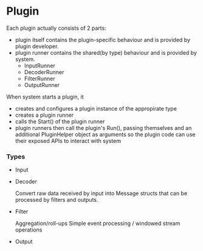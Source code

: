 Plugin
======

Each plugin actually consists of 2 parts:
* plugin itself
contains the plugin-specific behaviour and is provided by plugin developer.
* plugin runner
contains the shared(by type) behaviour and is provided by system.
    - InputRunner
    - DecoderRunner
    - FilterRunner
    - OutputRunner

When system starts a plugin, it
*   creates and configures a plugin instance of the appropirate type
*   creates a plugin runner
*   calls the Start() of the plugin runner
*   plugin runners then call the plugin's Run(), passing themselves and an additional PluginHelper object as arguments so the plugin code can use their exposed APIs to interact with system

### Types

*   Input
*   Decoder

    Convert raw data received by input into Message structs that can be
    processed by filters and outputs.

*   Filter

    Aggregation/roll-ups
    Simple event processing / windowed stream operations

*   Output
